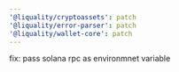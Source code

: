 ```yaml
---
'@liquality/cryptoassets': patch
'@liquality/error-parser': patch
'@liquality/wallet-core': patch
---
```


fix: pass solana rpc as environmnet variable
